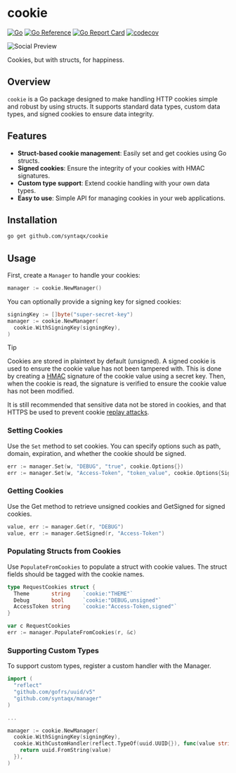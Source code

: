 # cookie

[![Go](https://github.com/syntaqx/cookie/actions/workflows/go.yml/badge.svg)](https://github.com/syntaqx/cookie/actions/workflows/go.yml)
[![Go Reference](https://pkg.go.dev/badge/github.com/syntaqx/cookie.svg)](https://pkg.go.dev/github.com/syntaqx/cookie)
[![Go Report Card](https://goreportcard.com/badge/github.com/syntaqx/cookie)](https://goreportcard.com/report/github.com/syntaqx/cookie)
[![codecov](https://codecov.io/gh/syntaqx/cookie/graph/badge.svg?token=2YEeUinfQe)](https://codecov.io/gh/syntaqx/cookie)

![Social Preview](./.github/repository-open-graph-template.png)

Cookies, but with structs, for happiness.

## Overview

`cookie` is a Go package designed to make handling HTTP cookies simple and robust by using structs. It supports standard data types, custom data types, and signed cookies to ensure data integrity.

## Features

- **Struct-based cookie management**: Easily set and get cookies using Go structs.
- **Signed cookies**: Ensure the integrity of your cookies with HMAC signatures.
- **Custom type support**: Extend cookie handling with your own data types.
- **Easy to use**: Simple API for managing cookies in your web applications.

## Installation

```bash
go get github.com/syntaqx/cookie
```

## Usage

First, create a `Manager` to handle your cookies:

```go
manager := cookie.NewManager()
```

You can optionally provide a signing key for signed cookies:

```go
signingKey := []byte("super-secret-key")
manager := cookie.NewManager(
  cookie.WithSigningKey(signingKey),
)
```

> [!TIP]
> Cookies are stored in plaintext by default (unsigned). A signed cookie is used
> to ensure the cookie value has not been tampered with. This is done by
> creating a [HMAC][] signature of the cookie value using a secret key. Then,
> when the cookie is read, the signature is verified to ensure the cookie value
> has not been modified.
>
> It is still recommended that sensitive data not be stored in cookies, and that
> HTTPS be used to prevent cookie [replay attacks][].

[HMAC]: https://en.wikipedia.org/wiki/HMAC
[replay attacks]: https://en.wikipedia.org/wiki/Replay_attack

### Setting Cookies

Use the `Set` method to set cookies. You can specify options such as path,
domain, expiration, and whether the cookie should be signed.

```go
err := manager.Set(w, "DEBUG", "true", cookie.Options{})
err := manager.Set(w, "Access-Token", "token_value", cookie.Options{Signed: true})
```

### Getting Cookies

Use the Get method to retrieve unsigned cookies and GetSigned for signed cookies.

```go
value, err := manager.Get(r, "DEBUG")
value, err := manager.GetSigned(r, "Access-Token")
```

### Populating Structs from Cookies

Use `PopulateFromCookies` to populate a struct with cookie values. The struct
fields should be tagged with the cookie names.

```go
type RequestCookies struct {
  Theme       string    `cookie:"THEME"`
  Debug       bool      `cookie:"DEBUG,unsigned"`
  AccessToken string    `cookie:"Access-Token,signed"`
}

var c RequestCookies
err := manager.PopulateFromCookies(r, &c)
```

### Supporting Custom Types

To support custom types, register a custom handler with the Manager.

```go
import (
  "reflect"
  "github.com/gofrs/uuid/v5"
  "github.com/syntaqx/manager"
)

...

manager := cookie.NewManager(
  cookie.WithSigningKey(signingKey),
  cookie.WithCustomHandler(reflect.TypeOf(uuid.UUID{}), func(value string) (interface{}, error) {
    return uuid.FromString(value)
  }),
)
```
